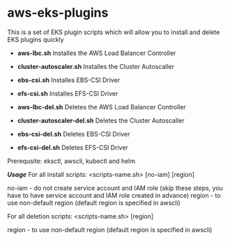 # aws-eks-plugins
This is a set of EKS plugin scripts which will allow you to install and delete EKS plugins quickly

- **aws-lbc.sh** Installes the AWS Load Balancer Controller
- **cluster-autoscaler.sh** Installes the Cluster Autoscaller
- **ebs-csi.sh** Installes EBS-CSI Driver
- **efs-csi.sh** Installes EFS-CSI Driver

- **aws-lbc-del.sh** Deletes the AWS Load Balancer Controller
- **cluster-autoscaler-del.sh** Deletes the Cluster Autoscaller
- **ebs-csi-del.sh** Deletes EBS-CSI Driver
- **efs-csi-del.sh** Deletes EFS-CSI Driver

Prerequsite: eksctl, awscli, kubectl and helm

***Usage***
For all install scripts:
<scripts-name.sh> <eks-cluster-name> [no-iam] [region]

no-iam - do not create service account and IAM role (skip these steps, you have to have service account and IAM role created in advance)
region - to use non-default region (default region is specified in awscli)

For all deletion scripts:
<scripts-name.sh> <eks-cluster-name> [region]

region - to use non-default region (default region is specified in awscli)
